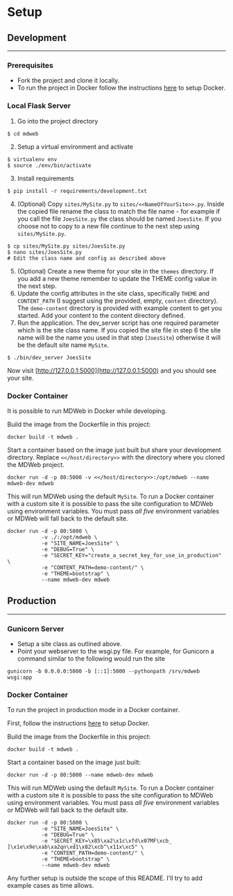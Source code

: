 # Setup

## Development
----

### Prerequisites

* Fork the project and clone it locally.
* To run the project in Docker follow the instructions [here](https://docs.docker.com/engine/installation/) to setup Docker.

### Local Flask Server

1. Go into the project directory
```
$ cd mdweb
```
2. Setup a virtual environment and activate
```
$ virtualenv env
$ source ./env/bin/activate
```
3. Install requirements
```
$ pip install -r requirements/development.txt
```
4. (Optional) Copy `sites/MySite.py` to `sites/<<NameOfYourSite>>.py`. Inside the copied file rename the class to match the file name - for example if you call the file `JoesSite.py` the class should be named `JoesSite`. If you choose not to copy to a new file continue to the next step using `sites/MySite.py`.
```
$ cp sites/MySite.py sites/JoesSite.py
$ nano sites/JoesSite.py
# Edit the class name and config as described above
```
5. (Optional) Create a new theme for your site in the `themes` directory. If you add a new theme remember to update the THEME config value in the next step.
8. Update the config attributes in the site class, specifically `THEME` and `CONTENT_PATH` (I suggest using the provided, empty, `content` directory). The `demo-content` directory is provided with example content to get you started. Add your content to the content directory defined.
6. Run the application. The dev_server script has one required parameter which is the site class name. If you copied the site file in step 6 the site name will be the name you used in that step (`JoesSite`) otherwise it will be the default site name `MySite`.
```
$ ./bin/dev_server JoesSite
```

Now visit [http://127.0.0.1:5000](http://127.0.0.1:5000) and you should see your site.

### Docker Container

It is possible to run MDWeb in Docker while developing.

Build the image from the Dockerfile in this project:
```
docker build -t mdweb .
```

Start a container based on the image just built but share your
development directory. Replace `<</host/directory>>` with the directory where you cloned the
MDWeb project.
```
docker run -d -p 80:5000 -v <</host/directory>>:/opt/mdweb --name mdweb-dev mdweb
```

This will run MDWeb using the default `MySite`. To run a Docker
container with a custom site it is possible to pass the site
configuration to MDWeb using environment variables. You must pass *all
five* environment variables or MDWeb will fall back to the default
site.

```
docker run -d -p 80:5000 \
           -v ./:/opt/mdweb \
           -e "SITE_NAME=JoesSite" \
           -e "DEBUG=True" \
           -e "SECRET_KEY="create_a_secret_key_for_use_in_production" \
           -e "CONTENT_PATH=demo-content/" \
           -e "THEME=bootstrap" \
           --name mdweb-dev mdweb
```

## Production
----

### Gunicorn Server

* Setup a site class as outlined above.
* Point your webserver to the wsgi.py file. For example, for Gunicorn a command similar to the following would run the site 
```
gunicorn -b 0.0.0.0:5000 -b [::1]:5000 --pythonpath /srv/mdweb wsgi:app
```

### Docker Container

To run the project in production mode in a Docker container.

First, follow the instructions
[here](https://docs.docker.com/engine/installation/) to setup Docker.

Build the image from the Dockerfile in this project:
```
docker build -t mdweb .
```

Start a container based on the image just built:
```
docker run -d -p 80:5000 --name mdweb-dev mdweb
```

This will run MDWeb using the default `MySite`. To run a Docker
container with a custom site it is possible to pass the site
configuration to MDWeb using environment variables. You must pass *all
five* environment variables or MDWeb will fall back to the default
site.

```
docker run -d -p 80:5000 \
           -e "SITE_NAME=JoesSite" \
           -e "DEBUG=True" \
           -e "SECRET_KEY=\x85\xa2\x1c\xfd\x07MF\xcb_ ]\x1e\x9e\xab\xa2qn\xd1\x82\xcb^\x11x\xc5" \
           -e "CONTENT_PATH=demo-content/" \
           -e "THEME=bootstrap" \
           --name mdweb-dev mdweb
```

Any further setup is outside the scope of this README. I'll try to add example cases as time allows.
